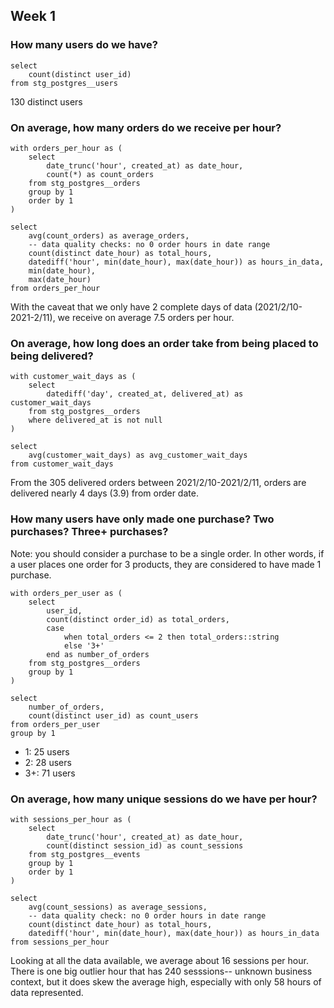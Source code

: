 ## Week 1

### How many users do we have? 

``` 
select 
    count(distinct user_id)
from stg_postgres__users
```

130 distinct users

### On average, how many orders do we receive per hour?

```
with orders_per_hour as (
    select 
        date_trunc('hour', created_at) as date_hour, 
        count(*) as count_orders
    from stg_postgres__orders
    group by 1
    order by 1
)

select 
    avg(count_orders) as average_orders,
    -- data quality checks: no 0 order hours in date range
    count(distinct date_hour) as total_hours, 
    datediff('hour', min(date_hour), max(date_hour)) as hours_in_data,
    min(date_hour),
    max(date_hour)
from orders_per_hour
```

With the caveat that we only have 2 complete days of data (2021/2/10-2021-2/11), we receive on average 7.5 orders per hour.


### On average, how long does an order take from being placed to being delivered?

```
with customer_wait_days as (
    select 
        datediff('day', created_at, delivered_at) as customer_wait_days
    from stg_postgres__orders
    where delivered_at is not null
)

select 
    avg(customer_wait_days) as avg_customer_wait_days
from customer_wait_days
```

From the 305 delivered orders between 2021/2/10-2021/2/11, orders are delivered nearly 4 days (3.9) from order date. 

### How many users have only made one purchase? Two purchases? Three+ purchases?

Note: you should consider a purchase to be a single order. In other words, if a user places one order for 3 products, they are considered to have made 1 purchase.

```
with orders_per_user as (
    select 
        user_id, 
        count(distinct order_id) as total_orders,
        case 
            when total_orders <= 2 then total_orders::string
            else '3+'
        end as number_of_orders
    from stg_postgres__orders 
    group by 1
)

select 
    number_of_orders,
    count(distinct user_id) as count_users
from orders_per_user 
group by 1
```

- 1: 25 users
- 2: 28 users
- 3+: 71 users

### On average, how many unique sessions do we have per hour?

```
with sessions_per_hour as (
    select 
        date_trunc('hour', created_at) as date_hour, 
        count(distinct session_id) as count_sessions 
    from stg_postgres__events
    group by 1
    order by 1
)

select 
    avg(count_sessions) as average_sessions,
    -- data quality check: no 0 order hours in date range
    count(distinct date_hour) as total_hours, 
    datediff('hour', min(date_hour), max(date_hour)) as hours_in_data
from sessions_per_hour
```

Looking at all the data available, we average about 16 sessions per hour. There is one big outlier hour that has 240 sesssions-- unknown business context, but it does skew the average high, especially with only 58 hours of data represented. 